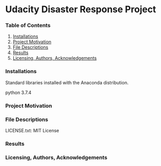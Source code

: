# Udacity Disaster Response Project
### Table of Contents
1. [Installations](#installations)
2. [Project Motivation](#project_motivation)
3. [File Descriptions](#file_descriptions)
4. [Results](#results)
5. [Licensing, Authors, Acknowledgements](#licensing)

### Installations<a name="installations"></a>
Standard libraries installed with the Anaconda distribution.

python 3.7.4

### Project Motivation<a name="project_motivation"></a>



### File Descriptions<a name="file_descriptions"></a>

LICENSE.txt: MIT License

### Results<a name="resluts"></a>


### Licensing, Authors, Acknowledgements<a name="licensing"></a>


